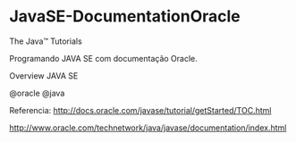 # JavaSE-DocumentationOracle
The Java™ Tutorials


Programando JAVA SE com documentação Oracle.

Overview JAVA SE

@oracle
@java

Referencia: 
http://docs.oracle.com/javase/tutorial/getStarted/TOC.html

http://www.oracle.com/technetwork/java/javase/documentation/index.html

